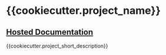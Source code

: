# {{cookiecutter.project_name}}

## [Hosted Documentation](https://ihmeuw.github.io/{{cookiecutter.project_slug_dagger}}/)

{{cookiecutter.project_short_description}}
